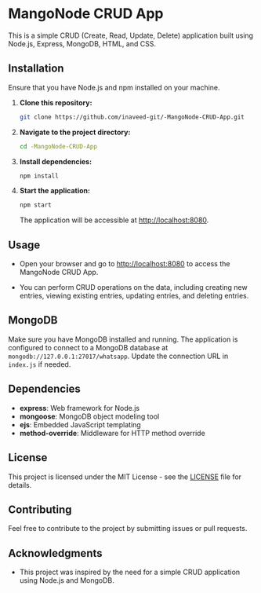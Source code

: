 
# MangoNode CRUD App

This is a simple CRUD (Create, Read, Update, Delete) application built using Node.js, Express, MongoDB, HTML, and CSS.

## Installation

Ensure that you have Node.js and npm installed on your machine.

1. **Clone this repository:**

   ```bash
   git clone https://github.com/inaveed-git/-MangoNode-CRUD-App.git
   ```

2. **Navigate to the project directory:**

   ```bash
   cd -MangoNode-CRUD-App
   ```

3. **Install dependencies:**

   ```bash
   npm install
   ```

4. **Start the application:**

   ```bash
   npm start
   ```

   The application will be accessible at [http://localhost:8080](http://localhost:8080).

## Usage

- Open your browser and go to [http://localhost:8080](http://localhost:8080) to access the MangoNode CRUD App.

- You can perform CRUD operations on the data, including creating new entries, viewing existing entries, updating entries, and deleting entries.

## MongoDB

Make sure you have MongoDB installed and running. The application is configured to connect to a MongoDB database at `mongodb://127.0.0.1:27017/whatsapp`. Update the connection URL in `index.js` if needed.

## Dependencies

- **express**: Web framework for Node.js
- **mongoose**: MongoDB object modeling tool
- **ejs**: Embedded JavaScript templating
- **method-override**: Middleware for HTTP method override


## License

This project is licensed under the MIT License - see the [LICENSE](LICENSE) file for details.

## Contributing

Feel free to contribute to the project by submitting issues or pull requests.

## Acknowledgments

- This project was inspired by the need for a simple CRUD application using Node.js and MongoDB.


